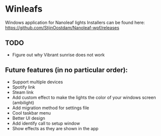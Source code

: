 # Winleafs
Windows application for Nanoleaf lights
Installers can be found here: https://github.com/StijnOostdam/Nanoleaf-wpf/releases

## TODO
- Figure out why Vibrant sunrise does not work

## Future features (in no particular order):
- Support multiple devices
- Spotify link
- Steam link
- Add custom effect to make the lights the color of your windows screen (ambilight)
- Add migration method for settings file
- Cool taskbar menu
- Better UI design
- Add identify call to setup window
- Show effects as they are shown in the app
